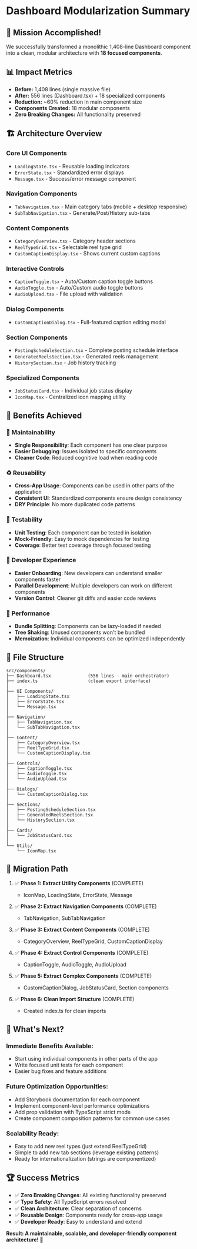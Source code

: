 # Dashboard Modularization Summary

## 🎯 **Mission Accomplished!**

We successfully transformed a monolithic 1,408-line Dashboard component into a clean, modular architecture with **18 focused components**.

## 📊 **Impact Metrics**

- **Before:** 1,408 lines (single massive file)
- **After:** 556 lines (Dashboard.tsx) + 18 specialized components
- **Reduction:** ~60% reduction in main component size
- **Components Created:** 18 modular components
- **Zero Breaking Changes:** All functionality preserved

## 🏗️ **Architecture Overview**

### **Core UI Components**

- `LoadingState.tsx` - Reusable loading indicators
- `ErrorState.tsx` - Standardized error displays
- `Message.tsx` - Success/error message component

### **Navigation Components**

- `TabNavigation.tsx` - Main category tabs (mobile + desktop responsive)
- `SubTabNavigation.tsx` - Generate/Post/History sub-tabs

### **Content Components**

- `CategoryOverview.tsx` - Category header sections
- `ReelTypeGrid.tsx` - Selectable reel type grid
- `CustomCaptionDisplay.tsx` - Shows current custom captions

### **Interactive Controls**

- `CaptionToggle.tsx` - Auto/Custom caption toggle buttons
- `AudioToggle.tsx` - Auto/Custom audio toggle buttons
- `AudioUpload.tsx` - File upload with validation

### **Dialog Components**

- `CustomCaptionDialog.tsx` - Full-featured caption editing modal

### **Section Components**

- `PostingScheduleSection.tsx` - Complete posting schedule interface
- `GeneratedReelsSection.tsx` - Generated reels management
- `HistorySection.tsx` - Job history tracking

### **Specialized Components**

- `JobStatusCard.tsx` - Individual job status display
- `IconMap.tsx` - Centralized icon mapping utility

## 🎯 **Benefits Achieved**

### **🔧 Maintainability**

- **Single Responsibility**: Each component has one clear purpose
- **Easier Debugging**: Issues isolated to specific components
- **Cleaner Code**: Reduced cognitive load when reading code

### **♻️ Reusability**

- **Cross-App Usage**: Components can be used in other parts of the application
- **Consistent UI**: Standardized components ensure design consistency
- **DRY Principle**: No more duplicated code patterns

### **🧪 Testability**

- **Unit Testing**: Each component can be tested in isolation
- **Mock-Friendly**: Easy to mock dependencies for testing
- **Coverage**: Better test coverage through focused testing

### **👥 Developer Experience**

- **Easier Onboarding**: New developers can understand smaller components faster
- **Parallel Development**: Multiple developers can work on different components
- **Version Control**: Cleaner git diffs and easier code reviews

### **🚀 Performance**

- **Bundle Splitting**: Components can be lazy-loaded if needed
- **Tree Shaking**: Unused components won't be bundled
- **Memoization**: Individual components can be optimized independently

## 📁 **File Structure**

```
src/components/
├── Dashboard.tsx              (556 lines - main orchestrator)
├── index.ts                   (clean export interface)
│
├── UI Components/
│   ├── LoadingState.tsx
│   ├── ErrorState.tsx
│   └── Message.tsx
│
├── Navigation/
│   ├── TabNavigation.tsx
│   └── SubTabNavigation.tsx
│
├── Content/
│   ├── CategoryOverview.tsx
│   ├── ReelTypeGrid.tsx
│   └── CustomCaptionDisplay.tsx
│
├── Controls/
│   ├── CaptionToggle.tsx
│   ├── AudioToggle.tsx
│   └── AudioUpload.tsx
│
├── Dialogs/
│   └── CustomCaptionDialog.tsx
│
├── Sections/
│   ├── PostingScheduleSection.tsx
│   ├── GeneratedReelsSection.tsx
│   └── HistorySection.tsx
│
├── Cards/
│   └── JobStatusCard.tsx
│
└── Utils/
    └── IconMap.tsx
```

## 🔄 **Migration Path**

1. ✅ **Phase 1: Extract Utility Components** (COMPLETE)
   - IconMap, LoadingState, ErrorState, Message

2. ✅ **Phase 2: Extract Navigation Components** (COMPLETE)
   - TabNavigation, SubTabNavigation

3. ✅ **Phase 3: Extract Content Components** (COMPLETE)
   - CategoryOverview, ReelTypeGrid, CustomCaptionDisplay

4. ✅ **Phase 4: Extract Control Components** (COMPLETE)
   - CaptionToggle, AudioToggle, AudioUpload

5. ✅ **Phase 5: Extract Complex Components** (COMPLETE)
   - CustomCaptionDialog, JobStatusCard, Section components

6. ✅ **Phase 6: Clean Import Structure** (COMPLETE)
   - Created index.ts for clean imports

## 🎉 **What's Next?**

### **Immediate Benefits Available:**

- Start using individual components in other parts of the app
- Write focused unit tests for each component
- Easier bug fixes and feature additions

### **Future Optimization Opportunities:**

- Add Storybook documentation for each component
- Implement component-level performance optimizations
- Add prop validation with TypeScript strict mode
- Create component composition patterns for common use cases

### **Scalability Ready:**

- Easy to add new reel types (just extend ReelTypeGrid)
- Simple to add new tab sections (leverage existing patterns)
- Ready for internationalization (strings are componentized)

## 🏆 **Success Metrics**

- ✅ **Zero Breaking Changes**: All existing functionality preserved
- ✅ **Type Safety**: All TypeScript errors resolved
- ✅ **Clean Architecture**: Clear separation of concerns
- ✅ **Reusable Design**: Components ready for cross-app usage
- ✅ **Developer Ready**: Easy to understand and extend

**Result: A maintainable, scalable, and developer-friendly component architecture! 🚀**
